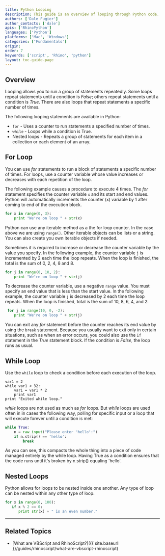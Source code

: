 ```yaml
---
title: Python Looping
description: This guide is an overview of looping through Python code.
authors: ['Dale Fugier']
author_contacts: ['dale']
apis: ['RhinoPython']
languages: ['Python']
platforms: ['Mac', 'Windows']
categories: ['Fundamentals']
origin:
order: 7
keywords: ['script', 'Rhino', 'python']
layout: toc-guide-page
---
```



## Overview

Looping allows you to run a group of statements repeatedly.  Some loops repeat statements until a condition is *False*; others repeat statements until a condition is *True*.  There are also loops that repeat statements a specific number of times.

The following looping statements are available in Python:

* `for` - Uses a counter to run statements a specified number of times.
* `while` - Loops while a condition is True.
* Nested loops - Repeats a group of statements for each item in a collection or each element of an array.

## For Loop

You can use *for* statements to run a block of statements a specific number of times. For loops, use a counter variable whose value increases or decreases with each repetition of the loop.

The following example causes a procedure to execute 4 times. The *for* statement specifies the counter variable `x` and its start and end values. Python will automatically increments the counter (x) variable by 1 after coming to end of the execution block.

```python
for x in range(0, 3):
    print "We're on loop " + str(x)
```

Python can use any iterable method as a the for loop counter. In the case above we are using `range()`. Other iterable objects can be lists or a string. You can also create you own iterable objects if needed.

Sometimes it is required to increase or decrease the counter variable by the value you specify. In the following example, the counter variable `j` is incremented by 2 each time the loop repeats. When the loop is finished, the total is the sum of 0, 2, 4, 6 and 8.

```python
for j in range(0, 10, 2):
    print "We're on loop " + str(j)
```

To decrease the counter variable, use a negative `range` value. You must specify an end value that is less than the start value. In the following example, the counter variable `j` is decreased by 2 each time the loop repeats. When the loop is finished, total is the sum of 10, 8, 6, 4, and 2.

```python
 for j in range(10, 0, -2):
    print "We're on loop " + str(j)
```

 You can exit any *for* statement before the counter reaches its end value by using the `break` statement. Because you usually want to exit only in certain situations, such as when an error occurs, you could also use the `if` statement in the *True* statement block. If the condition is *False*, the loop runs as usual.

## While Loop

Use the `while` loop to check a condition before each execution of the loop.

```while
var1 = 2
while var1 < 32:
    var1 = var1 * 2
    print var1
print "Exited while loop."
```

*while* loops are not used as much as *for* loops.  But *while* loops are used often in in cases the following way, polling for specific input or a loop that will execute forever until a condition is met:

```python
while True:
    n = raw_input("Please enter 'hello':")
    if n.strip() == 'hello':
        break
```

As you can see, this compacts the whole thing into a piece of code managed entirely by the while loop. Having True as a condition ensures that the code runs until it's broken by n.strip() equaling 'hello'. 

## Nested Loops

Python allows for loops to be nested inside one another.  Any type of loop can be nested within any other type of loop.

```python
for x in range(0, 100):
   if x % 2 == 0:
      print str(x) + " is an even number."
```

---

## Related Topics

- [What are VBScript and RhinoScript?]({{ site.baseurl }}/guides/rhinoscript/what-are-vbscript-rhinoscript)
